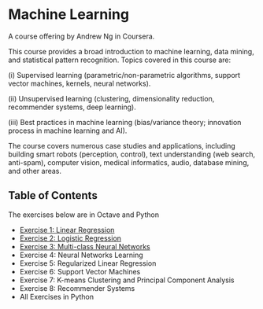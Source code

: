 # Machine Learning

A course offering by Andrew Ng in Coursera. 

This course provides a broad introduction to machine learning, data mining, and statistical pattern recognition. Topics covered in this course are: 

(i) Supervised learning (parametric/non-parametric algorithms, support vector machines, kernels, neural networks).

(ii) Unsupervised learning (clustering, dimensionality reduction, recommender systems, deep learning).

(iii) Best practices in machine learning (bias/variance theory; innovation process in machine learning and AI).

The course covers numerous case studies and applications, including building smart robots (perception, control), text understanding (web search, anti-spam), computer vision, medical informatics, audio, database mining, and other areas.



## Table of Contents

The exercises below are in Octave and Python


* [Exercise 1: Linear Regression](https://github.com/ojudz08/Coursera-Machine-Learning/tree/master/ex1)
* [Exercise 2: Logistic Regression](https://github.com/ojudz08/Coursera-Machine-Learning/tree/master/ex2)
* [Exercise 3: Multi-class Neural Networks](https://github.com/ojudz08/Coursera-Machine-Learning/tree/master/ex3)
* Exercise 4: Neural Networks Learning
* Exercise 5: Regularized Linear Regression
* Exercise 6: Support Vector Machines
* Exercise 7: K-means Clustering and Principal Component Analysis
* Exercise 8: Recommender Systems
* All Exercises in Python